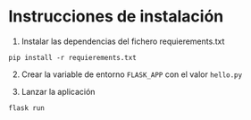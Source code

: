 # Instrucciones de instalación

1. Instalar las dependencias del fichero requierements.txt
```
pip install -r requierements.txt
```

2. Crear la variable de entorno `FLASK_APP` con el valor `hello.py`

3. Lanzar la aplicación
```
flask run
```